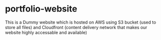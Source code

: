 # portfolio-website

This is a Dummy website which is hosted on AWS using S3 bucket (used to store all files) and Cloudfront (content delivery network that makes our website highly accessable and available)

